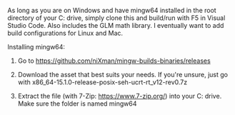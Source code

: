 As long as you are on Windows and have mingw64 installed in the root directory of your C: drive, simply clone this and build/run with F5 in Visual Studio Code. Also includes the GLM math library. I eventually want to add build configurations for Linux and Mac.

Installing mingw64:

1. Go to https://github.com/niXman/mingw-builds-binaries/releases

2. Download the asset that best suits your needs. If you're unsure, just go with x86_64-15.1.0-release-posix-seh-ucrt-rt_v12-rev0.7z

3. Extract the file (with 7-Zip: https://www.7-zip.org/) into your C: drive. Make sure the folder is named mingw64